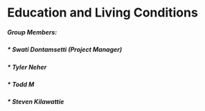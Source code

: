 # Education and Living Conditions
##### Group Members:
##### * Swati Dontamsetti (Project Manager)
##### * Tyler Neher
##### * Todd M
##### * Steven Kilawattie
